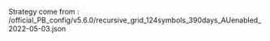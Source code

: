 Strategy come from : /official_PB_config/v5.6.0/recursive_grid_124symbols_390days_AUenabled_2022-05-03.json